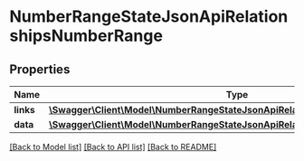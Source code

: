 # NumberRangeStateJsonApiRelationshipsNumberRange

## Properties
Name | Type | Description | Notes
------------ | ------------- | ------------- | -------------
**links** | [**\Swagger\Client\Model\NumberRangeStateJsonApiRelationshipsNumberRangeLinks**](NumberRangeStateJsonApiRelationshipsNumberRangeLinks.md) |  | [optional] 
**data** | [**\Swagger\Client\Model\NumberRangeStateJsonApiRelationshipsNumberRangeData**](NumberRangeStateJsonApiRelationshipsNumberRangeData.md) |  | [optional] 

[[Back to Model list]](../../README.md#documentation-for-models) [[Back to API list]](../../README.md#documentation-for-api-endpoints) [[Back to README]](../../README.md)


